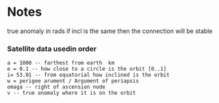 # Notes

true anomaly in rads 
if incl is the same then the connection will be stable 

### Satellite data usedin order
```
a = 1000 -- farthest from earth  km
e = 0.1 -- how close to a circle is the orbit [0..1]
i= 53.01 -- from equatorial how inclined is the orbit
w = perigee arument / Argument of periapsis
omaga -- right of ascension node 
v -- true anomaly where it is on the orbit
```
